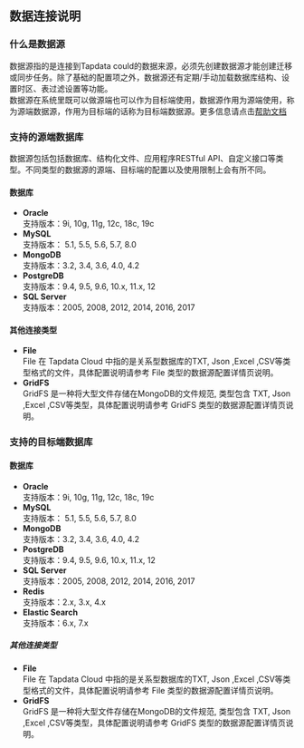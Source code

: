 ## **数据连接说明**
### **什么是数据源**
数据源指的是连接到Tapdata could的数据来源，必须先创建数据源才能创建迁移或同步任务。除了基础的配置项之外，数据源还有定期/手动加载数据库结构、设置时区、表过滤设置等功能。<br>
数据源在系统里既可以做源端也可以作为目标端使用，数据源作用为源端使用，称为源端数据源，作用为目标端的话称为目标端数据源。更多信息请点击[帮助文档](https://docs.tapdata.net/data-source)

### **支持的源端数据库**
数据源包括包括数据库、结构化文件、应用程序RESTful API、自定义接口等类型。不同类型的数据源的源端、目标端的配置以及使用限制上会有所不同。<br>

#### **数据库**
- **Oracle**<br>
支持版本：9i, 10g, 11g, 12c, 18c, 19c<br>
- **MySQL**<br>
支持版本： 5.1, 5.5, 5.6, 5.7, 8.0<br>
- **MongoDB**<br>
支持版本：3.2, 3.4, 3.6, 4.0, 4.2<br>
- **PostgreDB**<br>
支持版本：9.4, 9.5, 9.6, 10.x, 11.x, 12<br>
- **SQL Server**<br>
支持版本：2005, 2008, 2012, 2014,  2016, 2017<br>

#### **其他连接类型**
- **File**<br>
File 在 Tapdata Cloud 中指的是关系型数据库的TXT, Json ,Excel ,CSV等类型格式的文件，具体配置说明请参考 File 类型的数据源配置详情页说明。<br>
- **GridFS**<br>
GridFS 是一种将大型文件存储在MongoDB的文件规范, 类型包含 TXT, Json ,Excel ,CSV等类型，具体配置说明请参考 GridFS 类型的数据源配置详情页说明。<br>

### **支持的目标端数据库**
#### **数据库**
- **Oracle**<br>
支持版本：9i, 10g, 11g, 12c, 18c, 19c<br>
- **MySQL**<br>
支持版本： 5.1, 5.5, 5.6, 5.7, 8.0<br>
- **MongoDB**<br>
支持版本：3.2, 3.4, 3.6, 4.0, 4.2<br>
- **PostgreDB**<br>
支持版本：9.4, 9.5, 9.6, 10.x, 11.x, 12<br>
- **SQL Server**<br>
支持版本：2005, 2008, 2012, 2014,  2016, 2017<br>
- **Redis**<br>
支持版本：2.x, 3.x, 4.x<br>
- **Elastic Search**<br>
支持版本：6.x, 7.x<br>

##### **其他连接类型**
- **File**<br>
File 在 Tapdata Cloud 中指的是关系型数据库的TXT, Json ,Excel ,CSV等类型格式的文件，具体配置说明请参考 File 类型的数据源配置详情页说明。<br>
- **GridFS**<br>
GridFS 是一种将大型文件存储在MongoDB的文件规范, 类型包含 TXT, Json ,Excel ,CSV等类型，具体配置说明请参考 GridFS 类型的数据源配置详情页说明。<br>
